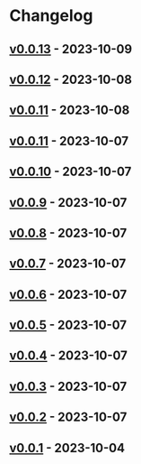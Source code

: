 # Changelog

## [v0.0.13](https://github.com/orangekame3/ghfetch/compare/v0.0.12...v0.0.13) - 2023-10-09

## [v0.0.12](https://github.com/orangekame3/ghfetch/compare/v0.0.11...v0.0.12) - 2023-10-08

## [v0.0.11](https://github.com/orangekame3/ghfetch/commits/v0.0.11) - 2023-10-08

## [v0.0.11](https://github.com/orangekame3/ghfetch/compare/v0.0.10...v0.0.11) - 2023-10-07

## [v0.0.10](https://github.com/orangekame3/ghfetch/compare/v0.0.9...v0.0.10) - 2023-10-07

## [v0.0.9](https://github.com/orangekame3/ghfetch/compare/v0.0.8...v0.0.9) - 2023-10-07

## [v0.0.8](https://github.com/orangekame3/ghfetch/compare/v0.0.7...v0.0.8) - 2023-10-07

## [v0.0.7](https://github.com/orangekame3/ghfetch/compare/v0.0.6...v0.0.7) - 2023-10-07

## [v0.0.6](https://github.com/orangekame3/ghfetch/compare/v0.0.5...v0.0.6) - 2023-10-07

## [v0.0.5](https://github.com/orangekame3/ghfetch/compare/v0.0.4...v0.0.5) - 2023-10-07

## [v0.0.4](https://github.com/orangekame3/ghfetch/compare/v0.0.3...v0.0.4) - 2023-10-07

## [v0.0.3](https://github.com/orangekame3/ghfetch/compare/v0.0.2...v0.0.3) - 2023-10-07

## [v0.0.2](https://github.com/orangekame3/ghfetch/compare/v0.0.1...v0.0.2) - 2023-10-07

## [v0.0.1](https://github.com/orangekame3/ghfetch/commits/v0.0.1) - 2023-10-04
